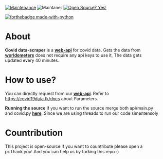 
[![Maintenance](https://img.shields.io/badge/Maintained%3F-Nope-green.svg)](https://GitHub.com/Naereen/StrapDown.js/graphs/commit-activity)
![Maintaner](https://img.shields.io/badge/Maintainer-Hunter-blue)
[![Open Source? Yes!](https://badgen.net/badge/Open%20Source%20%3F/Yes%21/blue?icon=github)](https://github.com/Naereen/badges/)

[![forthebadge made-with-python](http://ForTheBadge.com/images/badges/made-with-python.svg)](https://www.python.org/)

# About

**Covid data-scraper** is a **[web-api](https://covid19data.tk/)** for covid data. Gets the data from **[worldometers](https://www.worldometers.info/coronavirus/#countries)** does not require any api keys to use it, The data gets updated every 40 minutes.

# How to use?

You can directly request from our **[web-api](https://covid19data.tk/)**.
Refer to https://covid19data.tk/docs about Parameters.

**Running the source** if you want to run the source merge both api/main.py and covid.py **[here](https://replit.com/@Aashes/CovidTracker#main.py)**. Since we are using threads to run our code simentensoly

# Countribution

This project is open-source if you want to countribute please open a pr.Thank you!
And you can help us by forking this repo :)
